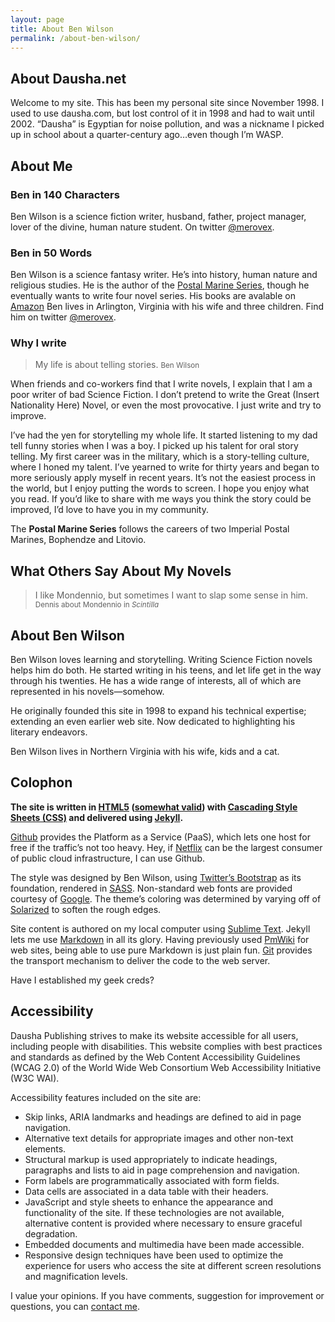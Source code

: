 ```yaml
---
layout: page
title: About Ben Wilson
permalink: /about-ben-wilson/
---
```

<!-- vogel-harvey-novak-cp-tot-trim -->
<h2 id="about-daushanet">About Dausha.net</h2>

<p>Welcome to my site. This has been my personal site since November 1998. I used to use dausha.com, but lost control of it in 1998 and had to wait until 2002. “Dausha” is Egyptian for noise pollution, and was a nickname I picked up in school about a quarter-century ago…even though I’m WASP.</p>

<h2 id="about-me">About Me</h2>

<h3 id="ben-in-140-characters">Ben in 140 Characters</h3>

<p>Ben Wilson is a science fiction writer, husband, father, project manager, lover of the divine, human nature student. On twitter <a href="https://twitter.com/merovex">@merovex</a>.</p>

<h3 id="ben-in-50-words">Ben in 50 Words</h3>

<p>Ben Wilson is a science fantasy writer. He’s into history, human nature and religious studies. He is the author of the <a href="/postal-marine-series">Postal Marine Series</a>, though he eventually wants to write four novel series. His books are avalable on <a href="http://www.amazon.com/Ben-Wilson/e/B001JSB9SY">Amazon</a>
Ben lives in Arlington, Virginia with his wife and three children. Find him on twitter <a href="https://twitter.com/merovex">@merovex</a>.</p>

<h3 id="why-i-write">Why I write</h3>

<blockquote>
  My life is about telling stories.
  <small>Ben Wilson</small>
</blockquote>

<p>When friends and co-workers find that I write novels, I explain that I am a poor writer of bad Science Fiction. I don’t pretend to write the Great (Insert Nationality Here) Novel, or even the most provocative. I just write and try to improve.</p>

<p>I’ve had the yen for storytelling my whole life. It started listening to my dad tell funny stories when I was a boy. I picked up his talent for oral story telling. My first career was in the military, which is a story-telling culture, where I honed my talent. I’ve yearned to write for thirty years and began to more seriously apply myself in recent years. It’s not the easiest process in the world, but I enjoy putting the words to screen. I hope you enjoy what you read. If you’d like to share with me ways you think the story could be improved, I’d love to have you in my community.</p>

<p>The <strong>Postal Marine Series</strong> follows the careers of two Imperial Postal Marines, Bophendze and Litovio.</p>

<h2 id="what-others-say-about-my-novels">What Others Say About My Novels</h2>

<blockquote>
  I like Mondennio, but sometimes I want to slap some sense in him.
  <small>Dennis about Mondennio in <em>Scintilla</em></small>
</blockquote>

<h2 id="about-ben-wilson">About Ben Wilson</h2>

<p>Ben Wilson loves learning and storytelling. Writing Science Fiction novels helps him do both. He started writing in his teens, and let life get in the way through his twenties. He has a wide range of interests, all of which are represented in his novels—somehow.</p>

<p>He originally founded this site in 1998 to expand his technical expertise; extending an even earlier web site. Now dedicated to highlighting his literary endeavors.</p>

<p>Ben Wilson lives in Northern Virginia with his wife, kids and a cat.</p>

<h2 id="colophon">Colophon</h2>

<p><strong>The site is written in <a href="http://en.wikipedia.org/wiki/HTML5">HTML5</a> (<a href="http://html5.validator.nu/?doc=http%3A%2F%dausha.net">somewhat valid</a>) with <a href="http://en.wikipedia.org/wiki/Css">Cascading Style Sheets (CSS)</a> and delivered using <a href="http://jekyllrb.com/">Jekyll</a>.</strong></p>

<p><a href="http://github.com">Github</a> provides the Platform as a Service (PaaS), which lets one host for free if the traffic’s not too heavy. Hey, if <a href="http://netflix.com">Netflix</a> can be the largest consumer of public cloud infrastructure, I can use Github.</p>

<p>The style was designed by Ben Wilson, using <a href="http://twitter.github.com/bootstrap/">Twitter’s Bootstrap</a> as its foundation, rendered in <a href="http://sass-lang.com/">SASS</a>. Non-standard web fonts are provided courtesy of <a href="http://www.google.com/webfonts">Google</a>. The theme’s coloring was determined by varying off of <a href="http://ethanschoonover.com/solarized">Solarized</a> to soften the rough edges.</p>

<p>Site content is authored on my local computer using <a href="http://www.sublimetext.com/">Sublime Text</a>. Jekyll lets me use <a href="http://daringfireball.net/projects/markdown/">Markdown</a> in all its glory. Having previously used <a href="http://pmwiki.org/">PmWiki</a> for web sites, being able to use pure Markdown is just plain fun. <a href="http://git-scm.com/">Git</a> provides the transport mechanism to deliver the code to the web server.</p>

<p>Have I established my geek creds?</p>

<h2 id="accessibility">Accessibility</h2>

<p>Dausha Publishing strives to make its website accessible for all users, including people with disabilities. This website complies with best practices and standards as defined by the Web Content Accessibility Guidelines (WCAG 2.0) of the World Wide Web Consortium Web Accessibility Initiative (W3C WAI).</p>

<p>Accessibility features included on the site are:</p>

<ul>
  <li>Skip links, ARIA landmarks and headings are defined to aid in page navigation.</li>
  <li>Alternative text details for appropriate images and other non-text elements.</li>
  <li>Structural markup is used appropriately to indicate headings, paragraphs and lists to aid in page comprehension and navigation.</li>
  <li>Form labels are programmatically associated with form fields.</li>
  <li>Data cells are associated in a data table with their headers.</li>
  <li>JavaScript and style sheets to enhance the appearance and functionality of the site. If these technologies are not available, alternative content is provided where necessary to ensure graceful degradation.</li>
  <li>Embedded documents and multimedia have been made accessible.</li>
  <li>Responsive design techniques have been used to optimize the experience for users who access the site at different screen resolutions and magnification levels.</li>
</ul>

<p>I value your opinions. If you have comments, suggestion for improvement or questions, you can <a href='http://on.fb.me/1M3gSiz'>contact me</a>.</p>
